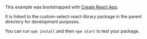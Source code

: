This example was bootstrapped with [Create React App](https://github.com/facebook/create-react-app).

It is linked to the custom-select-react-library package in the parent directory for development purposes.

You can run `npm install` and then `npm start` to test your package.
